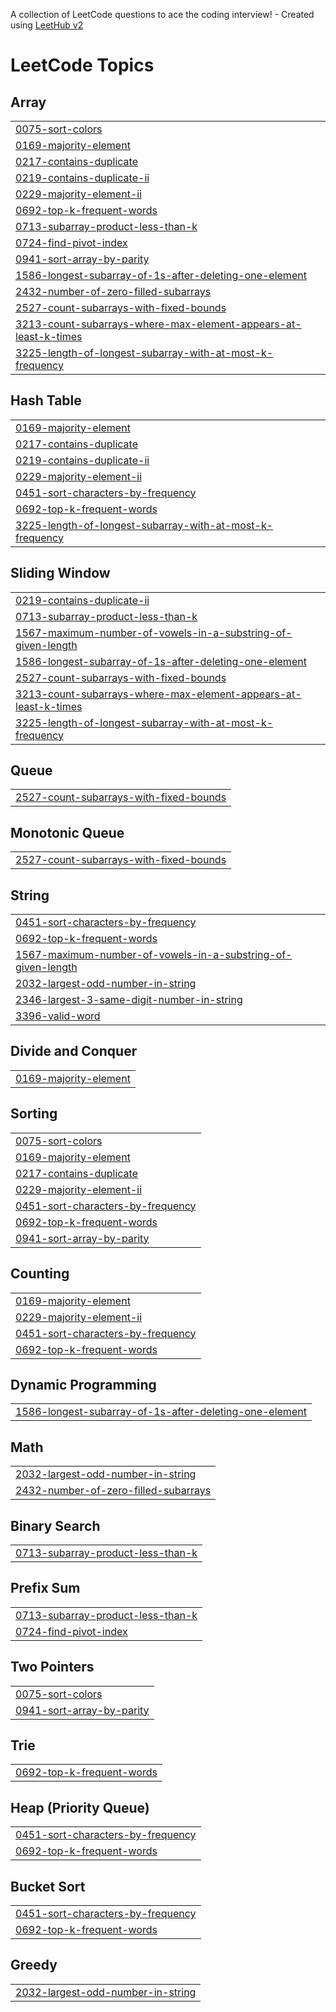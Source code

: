 A collection of LeetCode questions to ace the coding interview! - Created using [LeetHub v2](https://github.com/arunbhardwaj/LeetHub-2.0)
<!---LeetCode Topics Start-->
# LeetCode Topics
## Array
|  |
| ------- |
| [0075-sort-colors](https://github.com/jagdishrathod1302/Interview_DSA_Algo/tree/master/0075-sort-colors) |
| [0169-majority-element](https://github.com/jagdishrathod1302/Interview_DSA_Algo/tree/master/0169-majority-element) |
| [0217-contains-duplicate](https://github.com/jagdishrathod1302/Interview_DSA_Algo/tree/master/0217-contains-duplicate) |
| [0219-contains-duplicate-ii](https://github.com/jagdishrathod1302/Interview_DSA_Algo/tree/master/0219-contains-duplicate-ii) |
| [0229-majority-element-ii](https://github.com/jagdishrathod1302/Interview_DSA_Algo/tree/master/0229-majority-element-ii) |
| [0692-top-k-frequent-words](https://github.com/jagdishrathod1302/Interview_DSA_Algo/tree/master/0692-top-k-frequent-words) |
| [0713-subarray-product-less-than-k](https://github.com/jagdishrathod1302/Interview_DSA_Algo/tree/master/0713-subarray-product-less-than-k) |
| [0724-find-pivot-index](https://github.com/jagdishrathod1302/Interview_DSA_Algo/tree/master/0724-find-pivot-index) |
| [0941-sort-array-by-parity](https://github.com/jagdishrathod1302/Interview_DSA_Algo/tree/master/0941-sort-array-by-parity) |
| [1586-longest-subarray-of-1s-after-deleting-one-element](https://github.com/jagdishrathod1302/Interview_DSA_Algo/tree/master/1586-longest-subarray-of-1s-after-deleting-one-element) |
| [2432-number-of-zero-filled-subarrays](https://github.com/jagdishrathod1302/Interview_DSA_Algo/tree/master/2432-number-of-zero-filled-subarrays) |
| [2527-count-subarrays-with-fixed-bounds](https://github.com/jagdishrathod1302/Interview_DSA_Algo/tree/master/2527-count-subarrays-with-fixed-bounds) |
| [3213-count-subarrays-where-max-element-appears-at-least-k-times](https://github.com/jagdishrathod1302/Interview_DSA_Algo/tree/master/3213-count-subarrays-where-max-element-appears-at-least-k-times) |
| [3225-length-of-longest-subarray-with-at-most-k-frequency](https://github.com/jagdishrathod1302/Interview_DSA_Algo/tree/master/3225-length-of-longest-subarray-with-at-most-k-frequency) |
## Hash Table
|  |
| ------- |
| [0169-majority-element](https://github.com/jagdishrathod1302/Interview_DSA_Algo/tree/master/0169-majority-element) |
| [0217-contains-duplicate](https://github.com/jagdishrathod1302/Interview_DSA_Algo/tree/master/0217-contains-duplicate) |
| [0219-contains-duplicate-ii](https://github.com/jagdishrathod1302/Interview_DSA_Algo/tree/master/0219-contains-duplicate-ii) |
| [0229-majority-element-ii](https://github.com/jagdishrathod1302/Interview_DSA_Algo/tree/master/0229-majority-element-ii) |
| [0451-sort-characters-by-frequency](https://github.com/jagdishrathod1302/Interview_DSA_Algo/tree/master/0451-sort-characters-by-frequency) |
| [0692-top-k-frequent-words](https://github.com/jagdishrathod1302/Interview_DSA_Algo/tree/master/0692-top-k-frequent-words) |
| [3225-length-of-longest-subarray-with-at-most-k-frequency](https://github.com/jagdishrathod1302/Interview_DSA_Algo/tree/master/3225-length-of-longest-subarray-with-at-most-k-frequency) |
## Sliding Window
|  |
| ------- |
| [0219-contains-duplicate-ii](https://github.com/jagdishrathod1302/Interview_DSA_Algo/tree/master/0219-contains-duplicate-ii) |
| [0713-subarray-product-less-than-k](https://github.com/jagdishrathod1302/Interview_DSA_Algo/tree/master/0713-subarray-product-less-than-k) |
| [1567-maximum-number-of-vowels-in-a-substring-of-given-length](https://github.com/jagdishrathod1302/Interview_DSA_Algo/tree/master/1567-maximum-number-of-vowels-in-a-substring-of-given-length) |
| [1586-longest-subarray-of-1s-after-deleting-one-element](https://github.com/jagdishrathod1302/Interview_DSA_Algo/tree/master/1586-longest-subarray-of-1s-after-deleting-one-element) |
| [2527-count-subarrays-with-fixed-bounds](https://github.com/jagdishrathod1302/Interview_DSA_Algo/tree/master/2527-count-subarrays-with-fixed-bounds) |
| [3213-count-subarrays-where-max-element-appears-at-least-k-times](https://github.com/jagdishrathod1302/Interview_DSA_Algo/tree/master/3213-count-subarrays-where-max-element-appears-at-least-k-times) |
| [3225-length-of-longest-subarray-with-at-most-k-frequency](https://github.com/jagdishrathod1302/Interview_DSA_Algo/tree/master/3225-length-of-longest-subarray-with-at-most-k-frequency) |
## Queue
|  |
| ------- |
| [2527-count-subarrays-with-fixed-bounds](https://github.com/jagdishrathod1302/Interview_DSA_Algo/tree/master/2527-count-subarrays-with-fixed-bounds) |
## Monotonic Queue
|  |
| ------- |
| [2527-count-subarrays-with-fixed-bounds](https://github.com/jagdishrathod1302/Interview_DSA_Algo/tree/master/2527-count-subarrays-with-fixed-bounds) |
## String
|  |
| ------- |
| [0451-sort-characters-by-frequency](https://github.com/jagdishrathod1302/Interview_DSA_Algo/tree/master/0451-sort-characters-by-frequency) |
| [0692-top-k-frequent-words](https://github.com/jagdishrathod1302/Interview_DSA_Algo/tree/master/0692-top-k-frequent-words) |
| [1567-maximum-number-of-vowels-in-a-substring-of-given-length](https://github.com/jagdishrathod1302/Interview_DSA_Algo/tree/master/1567-maximum-number-of-vowels-in-a-substring-of-given-length) |
| [2032-largest-odd-number-in-string](https://github.com/jagdishrathod1302/Interview_DSA_Algo/tree/master/2032-largest-odd-number-in-string) |
| [2346-largest-3-same-digit-number-in-string](https://github.com/jagdishrathod1302/Interview_DSA_Algo/tree/master/2346-largest-3-same-digit-number-in-string) |
| [3396-valid-word](https://github.com/jagdishrathod1302/Interview_DSA_Algo/tree/master/3396-valid-word) |
## Divide and Conquer
|  |
| ------- |
| [0169-majority-element](https://github.com/jagdishrathod1302/Interview_DSA_Algo/tree/master/0169-majority-element) |
## Sorting
|  |
| ------- |
| [0075-sort-colors](https://github.com/jagdishrathod1302/Interview_DSA_Algo/tree/master/0075-sort-colors) |
| [0169-majority-element](https://github.com/jagdishrathod1302/Interview_DSA_Algo/tree/master/0169-majority-element) |
| [0217-contains-duplicate](https://github.com/jagdishrathod1302/Interview_DSA_Algo/tree/master/0217-contains-duplicate) |
| [0229-majority-element-ii](https://github.com/jagdishrathod1302/Interview_DSA_Algo/tree/master/0229-majority-element-ii) |
| [0451-sort-characters-by-frequency](https://github.com/jagdishrathod1302/Interview_DSA_Algo/tree/master/0451-sort-characters-by-frequency) |
| [0692-top-k-frequent-words](https://github.com/jagdishrathod1302/Interview_DSA_Algo/tree/master/0692-top-k-frequent-words) |
| [0941-sort-array-by-parity](https://github.com/jagdishrathod1302/Interview_DSA_Algo/tree/master/0941-sort-array-by-parity) |
## Counting
|  |
| ------- |
| [0169-majority-element](https://github.com/jagdishrathod1302/Interview_DSA_Algo/tree/master/0169-majority-element) |
| [0229-majority-element-ii](https://github.com/jagdishrathod1302/Interview_DSA_Algo/tree/master/0229-majority-element-ii) |
| [0451-sort-characters-by-frequency](https://github.com/jagdishrathod1302/Interview_DSA_Algo/tree/master/0451-sort-characters-by-frequency) |
| [0692-top-k-frequent-words](https://github.com/jagdishrathod1302/Interview_DSA_Algo/tree/master/0692-top-k-frequent-words) |
## Dynamic Programming
|  |
| ------- |
| [1586-longest-subarray-of-1s-after-deleting-one-element](https://github.com/jagdishrathod1302/Interview_DSA_Algo/tree/master/1586-longest-subarray-of-1s-after-deleting-one-element) |
## Math
|  |
| ------- |
| [2032-largest-odd-number-in-string](https://github.com/jagdishrathod1302/Interview_DSA_Algo/tree/master/2032-largest-odd-number-in-string) |
| [2432-number-of-zero-filled-subarrays](https://github.com/jagdishrathod1302/Interview_DSA_Algo/tree/master/2432-number-of-zero-filled-subarrays) |
## Binary Search
|  |
| ------- |
| [0713-subarray-product-less-than-k](https://github.com/jagdishrathod1302/Interview_DSA_Algo/tree/master/0713-subarray-product-less-than-k) |
## Prefix Sum
|  |
| ------- |
| [0713-subarray-product-less-than-k](https://github.com/jagdishrathod1302/Interview_DSA_Algo/tree/master/0713-subarray-product-less-than-k) |
| [0724-find-pivot-index](https://github.com/jagdishrathod1302/Interview_DSA_Algo/tree/master/0724-find-pivot-index) |
## Two Pointers
|  |
| ------- |
| [0075-sort-colors](https://github.com/jagdishrathod1302/Interview_DSA_Algo/tree/master/0075-sort-colors) |
| [0941-sort-array-by-parity](https://github.com/jagdishrathod1302/Interview_DSA_Algo/tree/master/0941-sort-array-by-parity) |
## Trie
|  |
| ------- |
| [0692-top-k-frequent-words](https://github.com/jagdishrathod1302/Interview_DSA_Algo/tree/master/0692-top-k-frequent-words) |
## Heap (Priority Queue)
|  |
| ------- |
| [0451-sort-characters-by-frequency](https://github.com/jagdishrathod1302/Interview_DSA_Algo/tree/master/0451-sort-characters-by-frequency) |
| [0692-top-k-frequent-words](https://github.com/jagdishrathod1302/Interview_DSA_Algo/tree/master/0692-top-k-frequent-words) |
## Bucket Sort
|  |
| ------- |
| [0451-sort-characters-by-frequency](https://github.com/jagdishrathod1302/Interview_DSA_Algo/tree/master/0451-sort-characters-by-frequency) |
| [0692-top-k-frequent-words](https://github.com/jagdishrathod1302/Interview_DSA_Algo/tree/master/0692-top-k-frequent-words) |
## Greedy
|  |
| ------- |
| [2032-largest-odd-number-in-string](https://github.com/jagdishrathod1302/Interview_DSA_Algo/tree/master/2032-largest-odd-number-in-string) |
<!---LeetCode Topics End-->